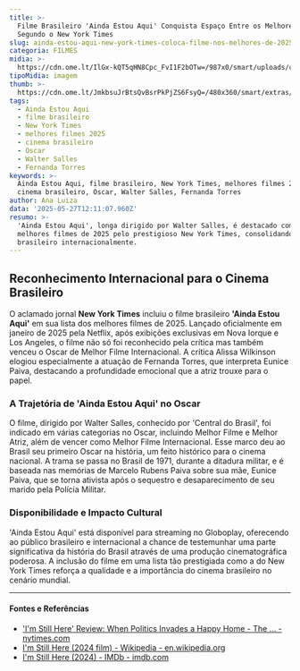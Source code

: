 ```yaml
---
title: >-
  Filme Brasileiro 'Ainda Estou Aqui' Conquista Espaço Entre os Melhores de 2025
  Segundo o New York Times
slug: ainda-estou-aqui-new-york-times-coloca-filme-nos-melhores-de-2025
categoria: FILMES
midia: >-
  https://cdn.ome.lt/IlGx-kQT5qHN8Cpc_FvI1F2bOTw=/987x0/smart/uploads/conteudo/fotos/Design_sem_nome50.png
tipoMidia: imagem
thumb: >-
  https://cdn.ome.lt/JmkbsuJrBtsQvBsrPkPjZS6FsyQ=/480x360/smart/extras/conteudos/Design_sem_nome50.png
tags:
  - Ainda Estou Aqui
  - filme brasileiro
  - New York Times
  - melhores filmes 2025
  - cinema brasileiro
  - Oscar
  - Walter Salles
  - Fernanda Torres
keywords: >-
  Ainda Estou Aqui, filme brasileiro, New York Times, melhores filmes 2025,
  cinema brasileiro, Oscar, Walter Salles, Fernanda Torres
author: Ana Luiza
data: '2025-05-27T12:11:07.960Z'
resumo: >-
  'Ainda Estou Aqui', longa dirigido por Walter Salles, é destacado como um dos
  melhores filmes de 2025 pelo prestigioso New York Times, consolidando o cinema
  brasileiro internacionalmente.
---
```


## Reconhecimento Internacional para o Cinema Brasileiro

O aclamado jornal **New York Times** incluiu o filme brasileiro **'Ainda Estou Aqui'** em sua lista dos melhores filmes de 2025. Lançado oficialmente em janeiro de 2025 pela Netflix, após exibições exclusivas em Nova Iorque e Los Angeles, o filme não só foi reconhecido pela crítica mas também venceu o Oscar de Melhor Filme Internacional. A crítica Alissa Wilkinson elogiou especialmente a atuação de Fernanda Torres, que interpreta Eunice Paiva, destacando a profundidade emocional que a atriz trouxe para o papel.

### A Trajetória de 'Ainda Estou Aqui' no Oscar

O filme, dirigido por Walter Salles, conhecido por 'Central do Brasil', foi indicado em várias categorias no Oscar, incluindo Melhor Filme e Melhor Atriz, além de vencer como Melhor Filme Internacional. Esse marco deu ao Brasil seu primeiro Oscar na história, um feito histórico para o cinema nacional. A trama se passa no Brasil de 1971, durante a ditadura militar, e é baseada nas memórias de Marcelo Rubens Paiva sobre sua mãe, Eunice Paiva, que se torna ativista após o sequestro e desaparecimento de seu marido pela Polícia Militar.

### Disponibilidade e Impacto Cultural

'Ainda Estou Aqui' está disponível para streaming no Globoplay, oferecendo ao público brasileiro e internacional a chance de testemunhar uma parte significativa da história do Brasil através de uma produção cinematográfica poderosa. A inclusão do filme em uma lista tão prestigiada como a do New York Times reforça a qualidade e a importância do cinema brasileiro no cenário mundial.

---

#### Fontes e Referências

- ['I'm Still Here' Review: When Politics Invades a Happy Home - The ... - nytimes.com](https://www.nytimes.com/2025/01/16/movies/im-still-here-review.html)
- [I'm Still Here (2024 film) - Wikipedia - en.wikipedia.org](https://en.wikipedia.org/wiki/I%27m_Still_Here_(2024_film))
- [I'm Still Here (2024) - IMDb - imdb.com](https://www.imdb.com/title/tt14961016/)

